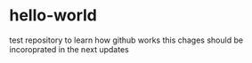 # hello-world
test repository to learn how github works
this chages should be incoroprated in the next updates
